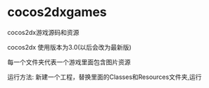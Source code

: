 cocos2dxgames
============

cocos2dx游戏源码和资源

cocos2dx 使用版本为3.0(以后会改为最新版)

每一个文件夹代表一个游戏里面包含图片资源

运行方法:
新建一个工程，替换里面的Classes和Resources文件夹,运行
